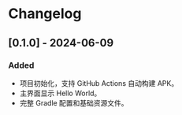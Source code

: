 # Changelog

## [0.1.0] - 2024-06-09
### Added
- 项目初始化，支持 GitHub Actions 自动构建 APK。
- 主界面显示 Hello World。
- 完整 Gradle 配置和基础资源文件。 